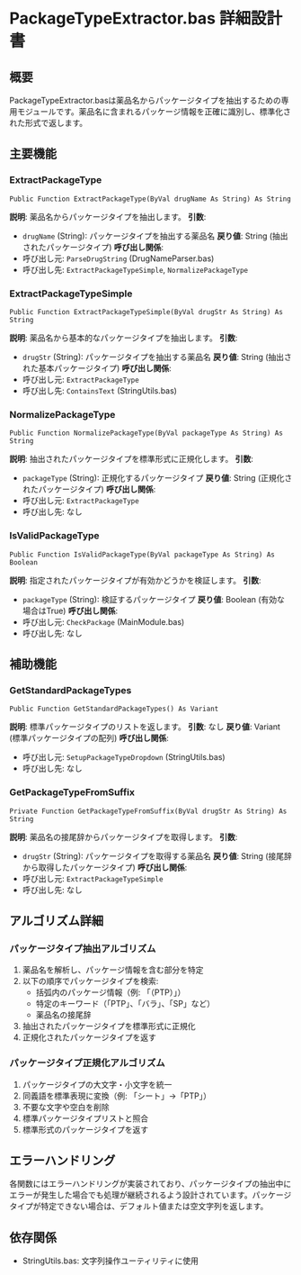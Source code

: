 # PackageTypeExtractor.bas 詳細設計書

## 概要
PackageTypeExtractor.basは薬品名からパッケージタイプを抽出するための専用モジュールです。薬品名に含まれるパッケージ情報を正確に識別し、標準化された形式で返します。

## 主要機能

### ExtractPackageType
```vba
Public Function ExtractPackageType(ByVal drugName As String) As String
```
**説明**: 薬品名からパッケージタイプを抽出します。
**引数**: 
- `drugName` (String): パッケージタイプを抽出する薬品名
**戻り値**: String (抽出されたパッケージタイプ)
**呼び出し関係**:
- 呼び出し元: `ParseDrugString` (DrugNameParser.bas)
- 呼び出し先: `ExtractPackageTypeSimple`, `NormalizePackageType`

### ExtractPackageTypeSimple
```vba
Public Function ExtractPackageTypeSimple(ByVal drugStr As String) As String
```
**説明**: 薬品名から基本的なパッケージタイプを抽出します。
**引数**: 
- `drugStr` (String): パッケージタイプを抽出する薬品名
**戻り値**: String (抽出された基本パッケージタイプ)
**呼び出し関係**:
- 呼び出し元: `ExtractPackageType`
- 呼び出し先: `ContainsText` (StringUtils.bas)

### NormalizePackageType
```vba
Public Function NormalizePackageType(ByVal packageType As String) As String
```
**説明**: 抽出されたパッケージタイプを標準形式に正規化します。
**引数**: 
- `packageType` (String): 正規化するパッケージタイプ
**戻り値**: String (正規化されたパッケージタイプ)
**呼び出し関係**:
- 呼び出し元: `ExtractPackageType`
- 呼び出し先: なし

### IsValidPackageType
```vba
Public Function IsValidPackageType(ByVal packageType As String) As Boolean
```
**説明**: 指定されたパッケージタイプが有効かどうかを検証します。
**引数**: 
- `packageType` (String): 検証するパッケージタイプ
**戻り値**: Boolean (有効な場合はTrue)
**呼び出し関係**:
- 呼び出し元: `CheckPackage` (MainModule.bas)
- 呼び出し先: なし

## 補助機能

### GetStandardPackageTypes
```vba
Public Function GetStandardPackageTypes() As Variant
```
**説明**: 標準パッケージタイプのリストを返します。
**引数**: なし
**戻り値**: Variant (標準パッケージタイプの配列)
**呼び出し関係**:
- 呼び出し元: `SetupPackageTypeDropdown` (StringUtils.bas)
- 呼び出し先: なし

### GetPackageTypeFromSuffix
```vba
Private Function GetPackageTypeFromSuffix(ByVal drugStr As String) As String
```
**説明**: 薬品名の接尾辞からパッケージタイプを取得します。
**引数**: 
- `drugStr` (String): パッケージタイプを取得する薬品名
**戻り値**: String (接尾辞から取得したパッケージタイプ)
**呼び出し関係**:
- 呼び出し元: `ExtractPackageTypeSimple`
- 呼び出し先: なし

## アルゴリズム詳細

### パッケージタイプ抽出アルゴリズム
1. 薬品名を解析し、パッケージ情報を含む部分を特定
2. 以下の順序でパッケージタイプを検索:
   - 括弧内のパッケージ情報（例: 「（PTP）」）
   - 特定のキーワード（「PTP」、「バラ」、「SP」など）
   - 薬品名の接尾辞
3. 抽出されたパッケージタイプを標準形式に正規化
4. 正規化されたパッケージタイプを返す

### パッケージタイプ正規化アルゴリズム
1. パッケージタイプの大文字・小文字を統一
2. 同義語を標準表現に変換（例: 「シート」→「PTP」）
3. 不要な文字や空白を削除
4. 標準パッケージタイプリストと照合
5. 標準形式のパッケージタイプを返す

## エラーハンドリング
各関数にはエラーハンドリングが実装されており、パッケージタイプの抽出中にエラーが発生した場合でも処理が継続されるよう設計されています。パッケージタイプが特定できない場合は、デフォルト値または空文字列を返します。

## 依存関係
- StringUtils.bas: 文字列操作ユーティリティに使用
